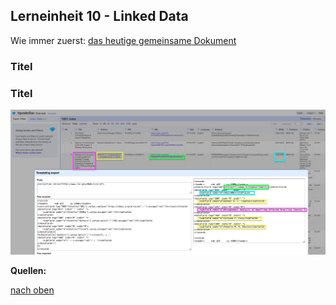## Lerneinheit 10 - Linked Data
Wie immer zuerst: [das heutige gemeinsame Dokument](xxxxxx)

### Titel

### Titel
 
![Name Foto](https://github.com/Sabs135/Lerntagebuch-BAIN/blob/main/img/uebung_OpenRefine.png?raw=true)


**Quellen:**


[nach oben](#lerneinheit-8---linked-data)

